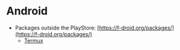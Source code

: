 # Android

- Packages outside the PlayStore: [https://f-droid.org/packages/](https://f-droid.org/packages/)
	- [Termux](./Termux.md)